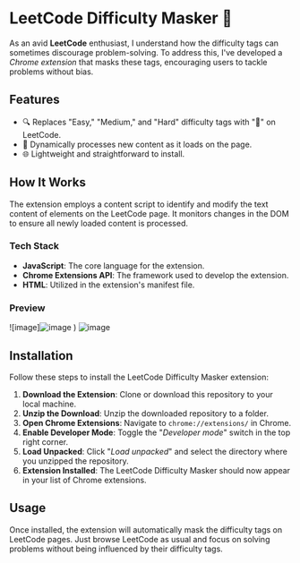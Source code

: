 # LeetCode Difficulty Masker 🚀

As an avid **LeetCode** enthusiast, I understand how the difficulty tags can sometimes discourage problem-solving. To address this, I've developed a _Chrome extension_ that masks these tags, encouraging users to tackle problems without bias.

## Features

- 🔍 Replaces "Easy," "Medium," and "Hard" difficulty tags with "🤔" on LeetCode.
- 🚀 Dynamically processes new content as it loads on the page.
- 🌐 Lightweight and straightforward to install.

## How It Works

The extension employs a content script to identify and modify the text content of elements on the LeetCode page. It monitors changes in the DOM to ensure all newly loaded content is processed.

### Tech Stack

- **JavaScript**: The core language for the extension.
- **Chrome Extensions API**: The framework used to develop the extension.
- **HTML**: Utilized in the extension's manifest file.

### Preview 
![image]![image](https://github.com/rajanarahul93/LeetCode-Difficulty-Masker/assets/123227543/bdf5c00a-6abb-42c1-9d77-8e4cdf726b13)
)
![image](https://github.com/shrudex/mask-leetcode/assets/91502997/e57cbe4a-e3a9-4cc6-aeaa-fb5a6ff6f1e0)

## Installation

Follow these steps to install the LeetCode Difficulty Masker extension:

1. **Download the Extension**: Clone or download this repository to your local machine.
2. **Unzip the Download**: Unzip the downloaded repository to a folder.
3. **Open Chrome Extensions**: Navigate to `chrome://extensions/` in Chrome.
4. **Enable Developer Mode**: Toggle the "_Developer mode_" switch in the top right corner.
5. **Load Unpacked**: Click "_Load unpacked_" and select the directory where you unzipped the repository.
6. **Extension Installed**: The LeetCode Difficulty Masker should now appear in your list of Chrome extensions.

## Usage
Once installed, the extension will automatically mask the difficulty tags on LeetCode pages. Just browse LeetCode as usual and focus on solving problems without being influenced by their difficulty tags.

